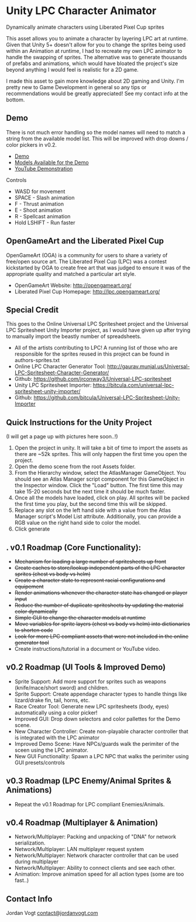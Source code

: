 # Unity LPC Character Animator
Dynamically animate characters using Liberated Pixel Cup sprites 

This asset allows you to animate a character by layering LPC art at runtime. Given that Unity 5+ doesn't allow for you to change the sprites being used within an Animation at runtime, I had to recreate my own LPC animator to handle the swapping of sprites. The alternative was to generate thousands of prefabs and animations, which would have bloated the project's size beyond anything I would feel is realistic for a 2D game.

I made this asset to gain more knowledge about 2D gaming and Unity. I'm pretty new to Game Development in general so any tips or recommendations would be greatly appreciated! See my contact info at the bottom.

## Demo
There is not much error handling so the model names will need to match a string from the available model list. This will be improved with drop downs / color pickers in v0.2.

*  [Demo](http://jordanvogt.com/LPC-Animation-Demo.zip)  
*  [Models Available for the Demo](https://raw.githubusercontent.com/jmvogt/Unity-LPC-Character-Animator/master/model-list.txt)
*  [YouTube Demonstration](https://www.youtube.com/watch?v=BGPDM8gL8yU)

Controls
*  WASD for movement
*  SPACE - Slash animation
*  F - Thrust animation
*  E - Shoot animation
*  R - Spellcast animation
*  Hold LSHIFT - Run faster

## OpenGameArt and the Liberated Pixel Cup
OpenGameArt (OGA) is a community for users to share a variety of free/open source art. The Liberated Pixel Cup (LPC) was a contest kickstarted by OGA to create free art that was judged to ensure it was of the appropriate quality and matched a particular art style.

* OpenGameArt Website: http://opengameart.org/
* Liberated Pixel Cup Homepage: http://lpc.opengameart.org/

## Special Credit
This goes to the Online Universal LPC Spritesheet project and the Universal LPC Spritesheet Unity Importer project, as I would have given up after trying to manually import the beastly number of spreadsheets.

 * All of the artists contributing to LPC! A running list of those who are responsible for the sprites reused in this project can be found in authors-sprites.txt
 * Online LPC Character Generator Tool: http://gaurav.munjal.us/Universal-LPC-Spritesheet-Character-Generator/
  * Github: https://github.com/jrconway3/Universal-LPC-spritesheet
 * Unity LPC Spritesheet Importer: https://bitcula.com/universal-lpc-spritesheet-unity-importer/
  * Github: https://github.com/bitcula/Universal-LPC-Spritesheet-Unity-Importer

## Quick Instructions for the Unity Project
(I will get a page up with pictures here soon..!)
  1. Open the project in unity. It will take a bit of time to import the assets as there are ~52k sprites. This will only happen the first time you open the project.
  2. Open the demo scene from the root Assets folder.
  3. From the Hierarchy window, select the AtlasManager GameObject. You should see an Atlas Manager script component for this GameObject in the Inspector window. Click the "Load" button. The first time this may take 15-20 seconds but the next time it should be much faster.
  4. Once all the models have loaded, click on play. All sprites will be packed the first time you play, but the second time this will be skipped.
  5. Replace any slot on the left hand side with a value from the Atlas Manager script's Model List attribute. Additionally, you can provide a RGB value on the right hand side to color the model.
  6. Click generate

## . v0.1 Roadmap (Core Functionality):
  * ~~Mechanism for loading a large number of spritesheets up front~~
  * ~~Create caches to store/lookup independent parts of the LPC character sprites (chest vs body vs helm)~~ 
  * ~~Create a character state to represent racial configurations and equipement~~
  * ~~Render animations whenever the character state has changed or player input~~
  * ~~Reduce the number of duplicate spritesheets by updating the material color dynamically~~
  * ~~Simple GUI to change the character models at runtime~~
  * ~~Move variables for sprite layers (chest vs body vs helm) into dictionaries to shorten code~~
  * ~~Look for more LPC compliant assets that were not included in the online generator tool~~
  * Create instructions/tutorial in a document or YouTube video.
  
## v0.2 Roadmap (UI Tools & Improved Demo)
  * Sprite Support: Add more support for sprites such as weapons (knife/mace/short sword) and children.
  * Sprite Support: Create appendage character types to handle things like lizard/drake fin, tail, horns, etc.
  * Race Creator Tool: Generate new LPC spritesheets (body, eyes) automatically using a color picker!
  * Improved GUI: Drop down selectors and color pallettes for the Demo scene.
  * New Character Controller: Create non-playable character controller that is integrated with the LPC animator
  * Improved Demo Scene: Have NPCs/guards walk the perimiter of the sceen using the LPC animator.
  * New GUI Functionality: Spawn a LPC NPC that walks the perimiter using GUI presets/controls
  
## v0.3 Roadmap (LPC Enemy/Animal Sprites & Animations)
  * Repeat the v0.1 Roadmap for LPC compliant Enemies/Animals.
  
## v0.4 Roadmap (Multiplayer & Animation)
  * Network/Multiplayer: Packing and unpacking of "DNA" for network serialization.
  * Network/Multiplayer: LAN multiplayer request system
  * Network/Multiplayer: Network character controller that can be used during multiplayer
  * Network/Multiplayer: Ability to connect clients and see each other.
  * Animation: Improve animation speed for all action types (some are too fast..)
  
## Contact Info
Jordan Vogt
contact@jordanvogt.com
